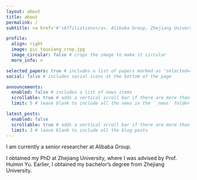 ```yaml
---
layout: about
title: about
permalink: /
subtitle: <a href='#'>Affiliations</a>. Alibaba Group, Zhejiang University

profile:
  align: right
  image: pic_touxiang_crop.jpg
  image_circular: false # crops the image to make it circular
  more_info: >

selected_papers: true # includes a list of papers marked as "selected={true}"
social: false # includes social icons at the bottom of the page

announcements:
  enabled: false # includes a list of news items
  scrollable: true # adds a vertical scroll bar if there are more than 3 news items
  limit: 5 # leave blank to include all the news in the `_news` folder

latest_posts:
  enabled: false
  scrollable: true # adds a vertical scroll bar if there are more than 3 new posts items
  limit: 3 # leave blank to include all the blog posts
---
```



I am currently a senior researcher at Alibaba Group.

I obtained my PhD at Zhejiang University, where I was advised by Prof. Huimin Yu. Earlier, I obtained my bachelor’s degree from Zhejiang University.
